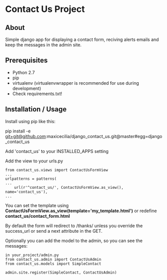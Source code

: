
# Contact Us Project #

## About ##

Simple django app for displaying a contact form, reciving alerts emails and keep the messages in the admin site.

## Prerequisites ##

- Python 2.7
- pip
- virtualenv (virtualenvwrapper is recommended for use during development)
- Check requirements.txt!

## Installation / Usage ##


Install using pip like this:

pip install -e git+git@github.com:maxicecilia/django_contact_us.git@master#egg=django_contact_us

Add 'contact_us' to your INSTALLED_APPS setting

Add the view to your urls.py

    from contact_us.views import ContactUsFormView
    ...
    urlpatterns = patterns(
    ...
        url(r'^contact_us/', ContactUsFormView.as_view(), name='contact_us'),
    ...

You can set the template using **ContactUsFormView.as_view(template='my_template.html')** or redefine **contact_us/contact_form.html**

By default the form will redirect to /thanks/ unless you override the success_url or send a next attribute in the GET.

Optionally you can add the model to the admin, so you can see the messages:

    in your_project/admin.py
    from contact_us.admin import ContactUsAdmin
    from contact_us.models import SimpleContact
    
    admin.site.register(SimpleContact, ContactUsAdmin)






